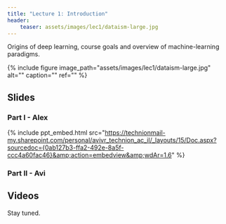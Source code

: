 ```yaml
---
title: "Lecture 1: Introduction"
header:
    teaser: assets/images/lec1/dataism-large.jpg
---
```


Origins of deep learning, course goals and overview of machine-learning
paradigms.

{% include figure
image_path="assets/images/lec1/dataism-large.jpg"
alt="" caption="" ref=""
%}

## Slides

### Part I - Alex

{% include ppt_embed.html src="https://technionmail-my.sharepoint.com/personal/avivr_technion_ac_il/_layouts/15/Doc.aspx?sourcedoc={0ab127b3-ffa2-492e-8a5f-ccc4a60fac46}&amp;action=embedview&amp;wdAr=1.6" %}

### Part II - Avi

## Videos

Stay tuned.
